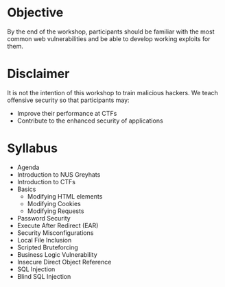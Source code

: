 # Objective

By the end of the workshop, participants should be familiar with the most common web vulnerabilities and be able to develop working exploits for them.

# Disclaimer

It is not the intention of this workshop to train malicious hackers. We teach offensive security so that participants may:
- Improve their performance at CTFs
- Contribute to the enhanced security of applications

# Syllabus

- Agenda
- Introduction to NUS Greyhats
- Introduction to CTFs
- Basics
  - Modifying HTML elements
  - Modifying Cookies
  - Modifying Requests
- Password Security
- Execute After Redirect (EAR)
- Security Misconfigurations
- Local File Inclusion
- Scripted Bruteforcing
- Business Logic Vulnerability
- Insecure Direct Object Reference
- SQL Injection
- Blind SQL Injection
